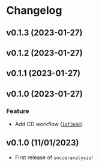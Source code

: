 # Changelog

<!--next-version-placeholder-->

## v0.1.3 (2023-01-27)


## v0.1.2 (2023-01-27)


## v0.1.1 (2023-01-27)


## v0.1.0 (2023-01-27)
### Feature
* Add CD workflow ([`1af3e98`](https://github.com/UBC-MDS/socceranalysis_python/commit/1af3e98414548fc7102296fb0f0e8b77c53a9cdb))

## v0.1.0 (11/01/2023)

- First release of `socceranalysis`!
